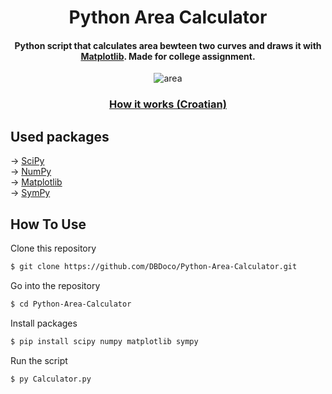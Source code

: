 <h1 align="center">
  Python Area Calculator
  <br>
</h1>

<h4 align="center">Python script that calculates area bewteen two curves and draws it with <a href="https://matplotlib.org/">Matplotlib</a>. Made for college assignment.</h4>

<p align="center">
  <img src="https://i.imgur.com/rZ7t8tq.png" alt="area" />
</p>

<div align="center">
  <h3>
    <a href="https://mega.nz/file/UBRymKJK#RZ5WNYjBQGerfHtTJcRBCpGygYW29XWCcFnLBbUgFTA">
      How it works (Croatian)
    </a>
</h3>
</div>

## Used packages

-> <a href="https://scipy.org/">SciPy</a><br>
-> <a href="https://numpy.org/">NumPy</a><br>
-> <a href="https://matplotlib.org/">Matplotlib</a><br>
-> <a href="https://www.sympy.org/en/index.html">SymPy</a>

## How To Use

Clone this repository
```bash
$ git clone https://github.com/DBDoco/Python-Area-Calculator.git
```

Go into the repository
```bash
$ cd Python-Area-Calculator
```
Install packages
```bash
$ pip install scipy numpy matplotlib sympy
```

Run the script
```bash
$ py Calculator.py
```
